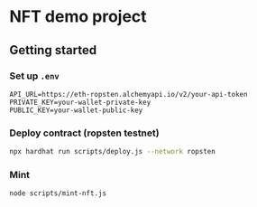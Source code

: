 # NFT demo project

## Getting started
### Set up ```.env```

```
API_URL=https://eth-ropsten.alchemyapi.io/v2/your-api-token
PRIVATE_KEY=your-wallet-private-key
PUBLIC_KEY=your-wallet-public-key
```

### Deploy contract (ropsten testnet)

```bash
npx hardhat run scripts/deploy.js --network ropsten
```

### Mint

```bash
node scripts/mint-nft.js
```